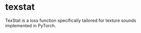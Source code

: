 # texstat
TexStat is a loss function specifically tailored for texture sounds implemented in PyTorch. 
